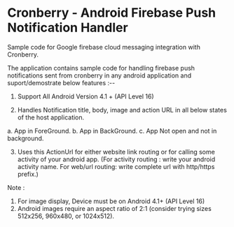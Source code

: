 # Cronberry - Android Firebase Push Notification Handler

Sample code for Google firebase cloud messaging integration with Cronberry.

The application contains sample code for handling firebase push notifications sent from cronberry in any android application and 
suport/demostrate below features :--

1. Support All Android Version 4.1 + (API Level 16)

2. Handles Notification title, body, image and action URL in all below states of the host application.

  a. App in ForeGround.
  b. App in BackGround.
  c. App Not open and not in background.
  
3. Uses this ActionUrl for either website link routing or for calling some activity of your android app.
  (For activity routing : write your android activity name.
  For web/url routing: write complete url with http/https prefix.)
  
Note :
1. For image display, Device must be on Android 4.1+ (API Level 16)
2. Android images require an aspect ratio of 2:1 (consider trying sizes 512x256, 960x480, or 1024x512). 




